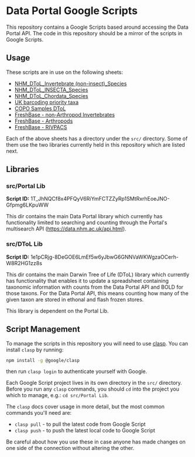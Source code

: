 # Data Portal Google Scripts

This repository contains a Google Scripts based around accessing the Data Portal API.
The code in this repository should be a mirror of the scripts in Google Scripts.

## Usage
These scripts are in use on the following sheets:

- [NHM_DToL_Invertebrate (non-insect)_Species](https://docs.google.com/spreadsheets/d/15CZrfDDsSRwLFAb9OQ134183a-vCuAFsw6O_YAucxQ8/edit?usp=sharing)
- [NHM_DToL_INSECTA_Species](https://docs.google.com/spreadsheets/d/1FZoRtZZEhbV3SwXo-UaDheqExGgegCbgey_nFnbYVaI/edit?usp=sharing)
- [NHM_DToL_Chordata_Species](https://docs.google.com/spreadsheets/d/1IAMTxGx1WCyinnP71T7OTZf0-YEGQxUa9-u2b32vOI4/edit?usp=sharing)
- [UK barcoding priority taxa](https://docs.google.com/spreadsheets/d/1Ntrfh0k8te8QQ4ROEuOs_DSSa3e5vPGMYU3TUFsGkao/edit?usp=sharing)
- [COPO Samples DToL](https://docs.google.com/spreadsheets/d/1erZxMnSvPas2T9bnUnj7oOMd3PUMeyf95uWeHIdC7Pw/edit?usp=sharing)
- [FreshBase - non-Arthropod Invertebrates](https://docs.google.com/spreadsheets/d/1abc6Qk6XFqTYSm9pXuaNYvFF0bNnYlT9IKR5NW3czDE/edit?usp=sharing)
- [FreshBase - Arthropods](https://docs.google.com/spreadsheets/d/1rshpvGr1HWlfeFR5nsHXshpBAOdiDFnIFnUK0b9dpcM/edit?usp=sharing)
- [FreshBase - RIVPACS](https://docs.google.com/spreadsheets/d/1g2c2m5KLbAtaplCNHlpoyOplP5qu3PvWaz73mM0APxQ/edit?usp=sharing)

Each of the above sheets has a directory under the `src/` directory.
Some of them use the two libraries currently held in this repository which are listed next.

## Libraries

### src/Portal Lib
**Script ID:** 1T_JhNQCf8x4PFQyV6RiYmFCTZZyRp1SMtRxrhEoeJNO-Gfpmg6LKpuWW

This dir contains the main Data Portal library which currently has functionality limited to searching and counting through the Portal's multisearch API (https://data.nhm.ac.uk/api.html).

### src/DToL Lib
**Script ID:** 1e1pCRjg-8DeGOE6LmEf5w6yJbwG6GNNVaWKWgzaOCerh-W8R2HG1zz8s

This dir contains the main Darwin Tree of Life (DToL) library which currently has functionality that enables it to update a spreadsheet containing taxonomic information with counts from the Data Portal API and BOLD for those taxons.
For the Data Portal API, this means counting how many of the given taxon are stored in ethonal and flash frozen stores.

This library is dependent on the Portal Lib.

## Script Management
To manage the scripts in this repository you will need to use [clasp](https://www.npmjs.com/package/@google/clasp).
You can install `clasp` by running:

```bash
npm install -g @google/clasp
```

then run `clasp login` to authenticate yourself with Google.

Each Google Script project lives in its own directory in the `src/` directory.
Before you run any `clasp` commands, you should `cd` into the project you which to manage, e.g.: `cd src/Portal Lib`.

The `clasp` docs cover usage in more detail, but the most common commands you'll need are:

- `clasp pull` - to pull the latest code from Google Script
- `clasp push` - to push the latest local code to Google Script

Be careful about how you use these in case anyone has made changes on one side of the connection without altering the
other.
